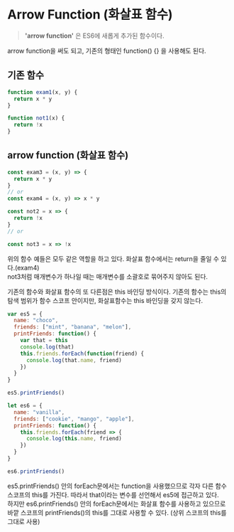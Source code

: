 # Arrow Function (화살표 함수)

> **'arrow function'** 은 ES6에 새롭게 추가된 함수이다.

arrow function을 써도 되고, 기존의 형태인 function() {} 을 사용해도 된다.

## 기존 함수

```javascript
function exam1(x, y) {
  return x * y
}

function not1(x) {
  return !x
}
```

## arrow function (화살표 함수)

```javascript
const exam3 = (x, y) => {
  return x * y
}
// or
const exam4 = (x, y) => x * y

const not2 = x => {
  return !x
}
// or

const not3 = x => !x
```

위의 함수 예들은 모두 같은 역할을 하고 있다. 화살표 함수에서는 return을 줄일 수 있다.(exam4)
<br> not3처럼 매개변수가 하나일 때는 매개변수를 소괄호로 묶어주지 않아도 된다.

기존의 함수와 화살표 함수의 또 다른점은 this 바인딩 방식이다.
기존의 함수는 this의 탐색 범위가 함수 스코프 안이지만, 화살표함수는 this 바인딩을 갖지 않는다.

```javascript
var es5 = {
  name: "choco",
  friends: ["mint", "banana", "melon"],
  printFriends: function() {
    var that = this
    console.log(that)
    this.friends.forEach(function(friend) {
      console.log(that.name, friend)
    })
  }
}

es5.printFriends()

let es6 = {
  name: "vanilla",
  friends: ["cookie", "mango", "apple"],
  printFriends: function() {
    this.friends.forEach(friend => {
      console.log(this.name, friend)
    })
  }
}

es6.printFriends()
```

es5.printFriends() 안의 forEach문에서는 function을 사용했으므로 각자 다른 함수 스코프의 this를 가진다. 따라서 that이라는 변수를 선언해서 es5에 접근하고 있다.<br>
하지만 es6.printFriends() 안의 forEach문에서는 화살표 함수를 사용하고 있으므로 바깥 스코프의 printFriends()의 this를 그대로 사용할 수 있다. (상위 스코프의 this를 그대로 사용)
